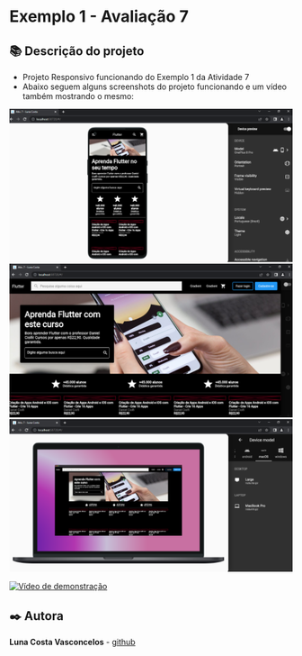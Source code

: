 # Exemplo 1 - Avaliação 7

## 📚 Descrição do projeto
- Projeto Responsivo funcionando do Exemplo 1 da Atividade 7
- Abaixo seguem alguns screenshots do projeto funcionando e um vídeo também mostrando o mesmo:

<img src="Screenshot_1.png" alt="Texto alternativo da imagem" width="650"/>
<img src="Screenshot_2.png" alt="Texto alternativo da imagem" width="650"/>
<img src="Screenshot_3.png" alt="Texto alternativo da imagem" width="650"/>

[![Vídeo de demonstração]()](Video%20App%20funcionando.mp4)


## ✒️ Autora
**Luna Costa Vasconcelos** - [github](https://github.com/luna-vasconcelos)
